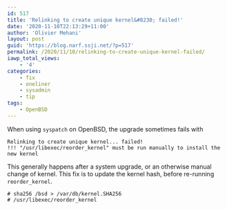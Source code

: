 ```yaml
---
id: 517
title: 'Relinking to create unique kernel&#8230; failed!'
date: '2020-11-10T22:13:29+11:00'
author: 'Olivier Mehani'
layout: post
guid: 'https://blog.narf.ssji.net/?p=517'
permalink: /2020/11/10/relinking-to-create-unique-kernel-failed/
iawp_total_views:
    - '4'
categories:
    - fix
    - oneliner
    - sysadmin
    - tip
tags:
    - OpenBSD
---
```


When using `syspatch` on OpenBSD, the upgrade sometimes fails with

```
Relinking to create unique kernel... failed!
!!! "/usr/libexec/reorder_kernel" must be run manually to install the new kernel
```

This generally happens after a system upgrade, or an otherwise manual change of kernel. This fix is to update the kernel hash, before re-running `reorder_kernel`.

```
# sha256 /bsd > /var/db/kernel.SHA256
# /usr/libexec/reorder_kernel 
```